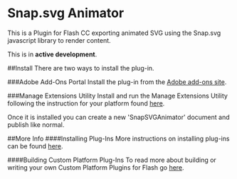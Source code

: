 Snap.svg Animator
=================

This is a Plugin for Flash CC exporting animated SVG using the Snap.svg javascript library to render content.

This is in **active development**.

##Install
There are two ways to install the plug-in.

###Adobe Add-Ons Portal
Install the plug-in from the [Adobe add-ons site](https://creative.adobe.com/addons/products/12329).

###Manage Extensions Utility
Install and run the Manage Extensions Utility following the instruction for your platform found [here](http://blogs.adobe.com/flashpro/installing-zxp-extensions-using-the-manage-extensions-utility/).

Once it is installed you can create a new 'SnapSVGAnimator' document and publish like normal.

##More Info
####Installing Plug-Ins
More instructions on installing plug-ins can be found [here](https://helpx.adobe.com/flash/using/custom-platform-support.html).

####Building Custom Platform Plug-Ins
To read more about building or writing your own Custom Platform Plugins for Flash go [here](https://helpx.adobe.com/flash/using/enabling-support-custom-platforms.html).
